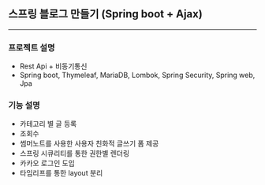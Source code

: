 ## 스프링 블로그 만들기 (Spring boot + Ajax)

<hr/>

### 프로젝트 설명

- Rest Api + 비동기통신
- Spring boot, Thymeleaf, MariaDB, Lombok, Spring Security, Spring web, Jpa


### 기능 설명

- 카테고리 별 글 등록
- 조회수
- 썸머노트를 사용한 사용자 친화적 글쓰기 폼 제공
- 스프링 시큐리티를 통한 권한별 렌더링
- 카카오 로그인 도입
- 타임리프를 통한 layout 분리
